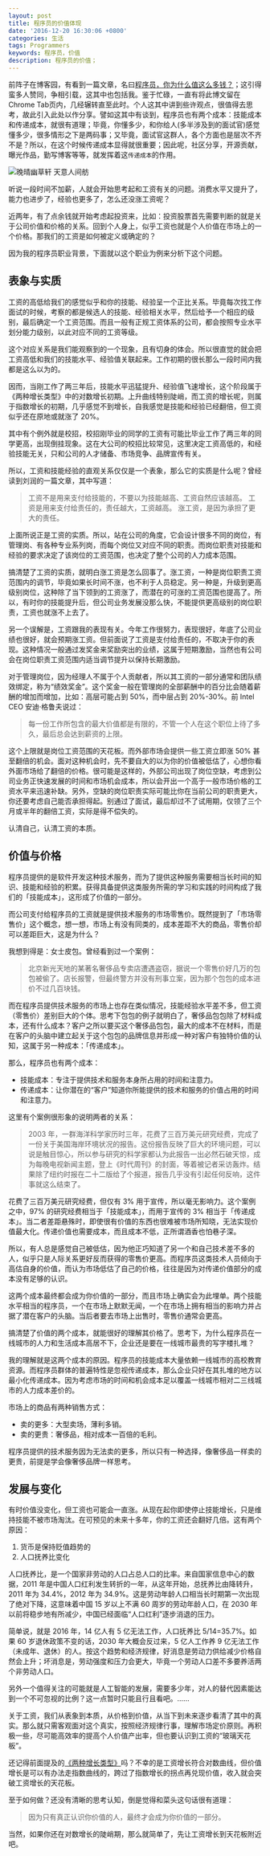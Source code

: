 ```yaml
---
layout: post
title: 程序员的价值体现
date: '2016-12-20 16:30:06 +0800'
categories: 生活
tags: Programmers
keywords: 程序员，价值
description: 程序员的价值；
---
```


前阵子在博客园，有看到一篇文章，名曰[程序员，你为什么值这么多钱？](http://www.cnblogs.com/mindwind/p/6106425.html)；这引得蛮多人赞同，争相引载，这其中也包括我。鉴于忙碌，一直有将此博文留在 Chrome Tab页内，几经辗转直至此时。个人这其中讲到些许观点，很值得去思考，故此引入此处以作分享。譬如这其中有谈到，程序员也有两个成本：技能成本和传递成本，就很有道理；毕竟，你懂多少，和你给人(多半涉及到的面试官)感觉懂多少，很多情形之下是两码事；又毕竟，面试官这群人，各个方面也是层次不齐不是？所以，在这个时候传递成本显得就很重要；因此呢，社区分享，开源贡献，曝光作品，勤写博客等等，就发挥着这`传递成本`的作用。

<img src="http://nicejade.github.io/assets/images/domineering-tiger.jpg" alt="晚晴幽草轩 天意人间舫">

听说一段时间不加薪，人就会开始思考起和工资有关的问题。消费水平又提升了，能力也进步了，经验也更多了，怎么还没涨工资呢？

近两年，有了点余钱就开始考虑起投资来，比如：投资股票首先需要判断的就是关于公司价值和价格的关系。回到个人身上，似乎工资也就是个人价值在市场上的一个价格。那我们的工资是如何被定义或确定的？

因为我的程序员职业背景，下面就以这个职业为例来分析下这个问题。

## **表象与实质**

工资的高低给我们的感觉似乎和你的技能、经验呈一个正比关系。毕竟每次找工作面试的时候，考察的都是候选人的技能、经验相关水平，然后给予一个相应的级别，最后确定一个工资范围。而且一般有正规工资体系的公司，都会按照专业水平划分能力级别，以此对应不同的工资等级。

这个对应关系是我们能观察到的一个现象，且有切身的体会。所以很直觉的就会把工资高低和我们的技能水平、经验值关联起来。工作初期的很长那么一段时间内我都是这么以为的。

因而，当刚工作了两三年后，技能水平迅猛提升、经验值飞速增长，这个阶段属于《两种增长类型》中的对数增长初期。上升曲线特别陡峭，而工资的增长呢，则属于指数增长的初期，几乎感觉不到增长，自我感觉是技能和经验已经翻倍，但工资似乎还在原地或就涨了 20%。

其中有个例外就是校招，校招刚毕业的同学的工资有可能比毕业工作了两三年的同学更高，出现倒挂现象。这在大公司的校招比较常见，这里决定工资高低的，和经验技能无关，只和公司的人才储备、市场竞争、品牌宣传有关。

所以，工资和技能经验的直观关系仅仅是一个表象，那么它的实质是什么呢？曾经读到刘润的一篇文章，其中写道：

>工资不是用来支付给技能的，不要以为技能越高、工资自然应该越高。
工资是用来支付给责任的，责任越大，工资越高。
涨工资，是因为承担了更大的责任。

上面所说正是工资的实质。所以，站在公司的角度，它会设计很多不同的岗位，有管理岗、有各种专业系列岗，而每个岗位又对应不同的职责。而岗位职责对技能和经验的要求决定了该岗位的工资范围，也决定了整个公司的人力成本范围。

搞清楚了工资的实质，就明白涨工资是怎么回事了。涨工资，一种是岗位职责工资范围内的调节，毕竟如果长时间不涨，也不利于人员稳定。另一种是，升级到更高级别岗位，这种除了当下领到的工资涨了，而潜在的可涨的工资范围也提高了。所以，有时你的技能提升后，但公司业务发展没那么快，不能提供更高级别的岗位职责，工资也就涨不上去了。

另一个误解是，工资跟我的表现有关。今年工作很努力，表现很好，年底了公司业绩也很好，就会预期涨工资。但前面说了工资是支付给责任的，不取决于你的表现。这种情况一般通过发奖金来奖励突出的业绩，这属于短期激励，当然也有公司会在岗位职责工资范围内适当调节提升以保持长期激励。

对于管理岗位，因为经理人不属于个人贡献者，所以其工资的一部分通常和团队绩效绑定，称为“绩效奖金”。这个奖金一般在管理岗的全部薪酬中的百分比会随着薪酬的增加而增加，比如：高层可能占到 50%，而中层占到 20%-30%。前 Intel CEO 安迪·格鲁夫说过：

>每一份工作所包含的最大价值都是有限的，不管一个人在这个职位上待了多久，最后总会达到薪资的上限。

这个上限就是岗位工资范围的天花板。而外部市场会提供一些工资立即涨 50% 甚至翻倍的机会。面对这种机会时，先不要自大的以为你的价值被低估了，心想你看外面市场给了翻倍的价格。很可能是这样的，外部公司出现了岗位空缺，考虑到公司业务正快速发展的时间和市场机会成本，所以会开出一个高于一般市场价格的工资水平来迅速补缺。另外，空缺的岗位职责实际可能比你在当前公司的职责更大，你还要考虑自己能否承担得起。别通过了面试，最后却过不了试用期，仅领了三个月或半年的翻倍工资，实际是得不偿失的。

认清自己，认清工资的本质。

## **价值与价格**

程序员提供的是软件开发这种技术服务，而为了提供这种服务需要相当长时间的知识、技能和经验的积累。获得具备提供这类服务所需的学习和实践的时间构成了我们的「技能成本」，这形成了价值的一部分。

而公司支付给程序员的工资就是提供技术服务的市场零售价。既然提到了「市场零售价」这个概念，想一想，市场上有没有同类的，成本差距不大的商品，零售价却可以差距巨大，这是为什么？

我想到得是：女士皮包。曾经看到过一个案例：

>北京新光天地的某著名奢侈品专卖店遭遇盗窃，据说一个零售价好几万的包包被偷了。店长报警，但最终警方并没有刑事立案，因为那个包包的成本进价不过几百块钱。

而在程序员提供技术服务的市场上也存在类似情况，技能经验水平差不多，但工资（零售价）差别巨大的个体。思考下包包的例子就明白了，奢侈品包包除了材料成本，还有什么成本？客户之所以要买这个奢侈品包包，最大的成本不在材料，而是在客户的头脑中建立起关于这个包包的品牌信息并形成一种对客户有独特价值的认知，这属于另一种成本：「传递成本」。

那么，程序员也有两个成本：

- 技能成本：专注于提供技术和服务本身所占用的时间和注意力。
- 传递成本：让你潜在的“客户”知道你所能提供的技术和服务的价值占用的时间和注意力。

这里有个案例很形象的说明两者的关系：

>2003 年，一群海洋科学家历时三年，花费了三百万美元研究经费，完成了一份关于美国海岸环境状况的报告。这份报告反映了巨大的环境问题，可以说是触目惊心，所以参与研究的科学家都认为此报告一出必然石破天惊，成为每晚电视新闻主题，登上《时代周刊》的封面，等着被记者采访轰炸。结果除了纽约时报在二十二版给了个报道，报告几乎没有引起任何反响，这件事就这么结束了。

花费了三百万美元研究经费，但仅有 3% 用于宣传，所以毫无影响力。这个案例之中，97% 的研究经费相当于「技能成本」，而用于宣传的 3% 相当于「传递成本」。当二者差距悬殊时，即使很有价值的东西也很难被市场所知晓，无法实现价值最大化。传递价值也需要成本，而且成本不低，正所谓酒香也怕巷子深。

所以，有人总是感觉自己被低估，因为他正巧知道了另一个和自己技术差不多的人，似乎只是人际关系更好反而获得的零售价更高。而程序员这类技术人员倾向于高估自身的价值，而认为市场低估了自己的价格，往往是因为对传递价值部分的成本没有足够的认识。

这两个成本最终都会成为你价值的一部分，而且市场上确实会为此埋单。两个技能水平相当的程序员，一个在市场上默默无闻，一个在市场上拥有相当的影响力并占据了潜在客户的头脑。当后者要去市场上出售时，零售价通常会更高。

搞清楚了价值的两个成本，就能很好的理解其价格了。思考下，为什么程序员在一线城市的人力和生活成本高居不下，企业还是要在一线城市最贵的写字楼扎堆？

我的理解就是这两个成本的原因。程序员的技能成本大量依赖一线城市的高校教育资源。而程序员群体的普遍特性是忽视传递成本，那么企业只好在其扎堆的地方以最小化传递成本。因为考虑市场的时间和机会成本足以覆盖一线城市相对二三线城市的人力成本差价的。

市场上的商品有两种销售方式：

- 卖的更多：大型卖场，薄利多销。
- 卖的更贵：奢侈品，相对成本一百倍的毛利。

程序员提供的技术服务因为无法卖的更多，所以只有一种选择，像奢侈品一样卖的更贵，前提是学会像奢侈品牌一样思考。

## **发展与变化**

有时价值没变化，但工资也可能会一直涨。从现在起你即使停止技能增长，只是维持技能不被市场淘汰。在可预见的未来十多年，你的工资还会翻好几倍。这有两个原因：

1. 货币是保持贬值趋势的
2. 人口抚养比变化

人口抚养比，是一个国家非劳动的人口占总人口的比率。来自国家信息中心的数据，2011 年是中国人口红利发生转折的一年，从这年开始，总抚养比由降转升，2011 年为 34.4%，2012 年为 34.9%。这是劳动年龄人口相当长时期第一次出现了绝对下降，这意味着中国 15 岁以上不满 60 周岁的劳动年龄人口，在 2030 年以前将稳步地有所减少，中国已经面临“人口红利”逐步消退的压力。

简单说，就是 2016 年，14 亿人有 5 亿无法工作，人口抚养比 5/14=35.7%。如果 60 岁退休政策不变的话，2030 年大概会反过来，5 亿人工作养 9 亿无法工作（未成年、退休）的人。按这个趋势和经济规律，好消息是劳动力供给减少价格自然会上升；坏消息是，劳动强度和压力会更大，毕竟一个劳动人口差不多要养活两个非劳动人口。

另外一个值得关注的可能就是人工智能的发展，需要多少年，对人的替代因素能达到一个不可忽视的比例？这一点暂时只能且行且看吧。......

关于工资，我们从表象到本质，从价格到价值，从当下到未来逐步看清了其中的真实。那么就只需客观面对这个真实，按照经济规律行事，理解市场定价原则。再积极一些，尽可能高效率的提高个人价值产出率，但也要认识到工资的“玻璃天花板”。

还记得前面提及的[《两种增长类型》](http://mp.weixin.qq.com/s?__biz=MzAxMTEyOTQ5OQ==&mid=2650610717&idx=1&sn=f23d1afadab0c22249eab5f332cd0677&chksm=834c7be9b43bf2ff13e168b25b319348da2f47d9df358721971b47f227322ee293551a6fba6c)吗？不幸的是工资增长符合对数曲线，但价值增长是可以有办法走指数曲线的，跨过了指数增长的拐点再兑现价值，收入就会突破工资增长的天花板。

至于如何做？还没有清晰的思考认知，倒是觉得和菜头这句话很有道理：

>因为只有真正认识你价值的人，最终才会成为你价值的一部分。

当然，如果你还在对数增长的陡峭期，那么就简单了，先让工资增长到天花板附近吧。
